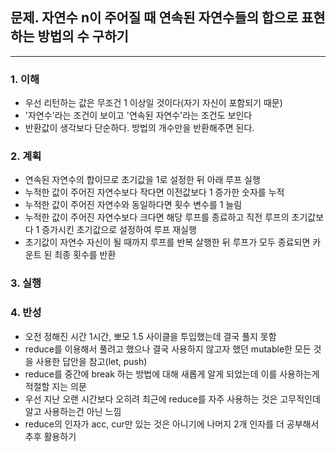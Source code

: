 ## 문제. 자연수 n이 주어질 때 연속된 자연수들의 합으로 표현하는 방법의 수 구하기

---

### 1. 이해
- 우선 리턴하는 값은 무조건 1 이상일 것이다(자기 자신이 포함되기 때문)
- '자연수'라는 조건이 보이고 '연속된 자연수'라는 조건도 보인다
- 반환값이 생각보다 단순하다. 방법의 개수만을 반환해주면 된다.

### 2. 계획
- 연속된 자연수의 합이므로 초기값을 1로 설정한 뒤 아래 루프 실행
- 누적한 값이 주어진 자연수보다 작다면 이전값보다 1 증가한 숫자를 누적
- 누적한 값이 주어진 자연수와 동일하다면 횟수 변수를 1 늘림
- 누적한 값이 주어진 자연수보다 크다면 해당 루프를 종료하고 직전 루프의 초기값보다 1 증가시킨 초기값으로 설정하여 루프 재실행
- 초기값이 자연수 자신이 될 때까지 루프를 반복 살행한 뒤 루프가 모두 종료되면 카운트 된 최종 횟수를 반환

### 3. 실행

### 4. 반성
- 오전 정해진 시간 1시간, 뽀모 1.5 사이클을 투입했는데 결국 풀지 못함
- reduce를 이용해서 풀려고 했으나 결국 사용하지 않고자 했던 mutable한 모든 것을 사용한 답안을 참고(let, push)
- reduce를 중간에 break 하는 방법에 대해 새롭게 알게 되었는데 이를 사용하는게 적절할 지는 의문
- 우선 지난 오랜 시간보다 오히려 최근에 reduce를 자주 사용하는 것은 고무적인데 알고 사용하는건 아닌 느낌
- reduce의 인자가 acc, cur만 있는 것은 아니기에 나머지 2개 인자를 더 공부해서 추후 활용하기
